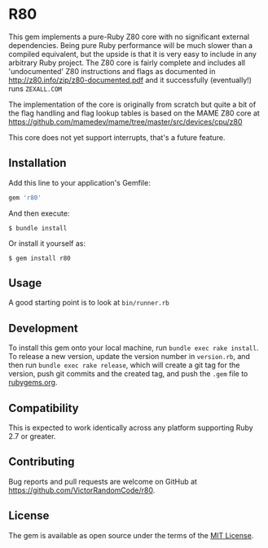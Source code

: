 # R80

This gem implements a pure-Ruby Z80 core with no significant external dependencies. Being pure Ruby
performance will be much slower than a compiled equivalent, but the upside is that it is very easy
to include in any arbitrary Ruby project. The Z80 core is fairly complete and includes all
'undocumented' Z80 instructions and flags as documented in http://z80.info/zip/z80-documented.pdf
and it successfully (eventually!) runs `ZEXALL.COM`

The implementation of the core is originally from scratch but quite a bit of the flag handling and
flag lookup tables is based on the MAME Z80 core at
https://github.com/mamedev/mame/tree/master/src/devices/cpu/z80

This core does not yet support interrupts, that's a future feature.

## Installation

Add this line to your application's Gemfile:

```ruby
gem 'r80'
```

And then execute:

    $ bundle install

Or install it yourself as:

    $ gem install r80

## Usage

A good starting point is to look at `bin/runner.rb`

## Development

To install this gem onto your local machine, run `bundle exec rake install`. To release a new
version, update the version number in `version.rb`, and then run `bundle exec rake release`, which
will create a git tag for the version, push git commits and the created tag, and push the `.gem`
file to [rubygems.org](https://rubygems.org).

## Compatibility

This is expected to work identically across any platform supporting Ruby 2.7 or greater.

## Contributing

Bug reports and pull requests are welcome on GitHub at https://github.com/VictorRandomCode/r80.

## License

The gem is available as open source under the terms of the [MIT License](https://opensource.org/licenses/MIT).
